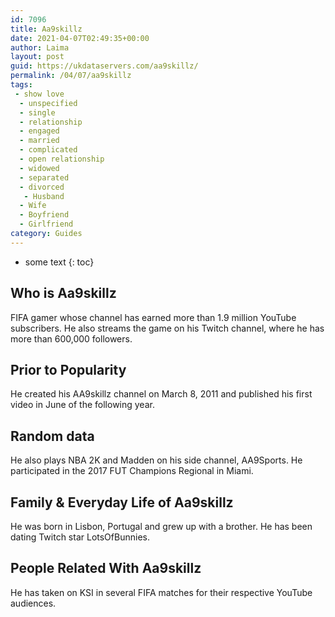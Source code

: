 ```yaml
---
id: 7096
title: Aa9skillz
date: 2021-04-07T02:49:35+00:00
author: Laima
layout: post
guid: https://ukdataservers.com/aa9skillz/
permalink: /04/07/aa9skillz
tags:
 - show love
  - unspecified
  - single
  - relationship
  - engaged
  - married
  - complicated
  - open relationship
  - widowed
  - separated
  - divorced
   - Husband
  - Wife
  - Boyfriend
  - Girlfriend
category: Guides
---
```


* some text
{: toc}


## Who is Aa9skillz
                  
                  
                  
FIFA gamer whose channel has earned more than 1.9 million YouTube subscribers. He also streams the game on his Twitch channel, where he has more than 600,000 followers. 
                  
              
            
              
            
                
                
                
## Prior to Popularity
                  
                  
                  
He created his AA9skillz channel on March 8, 2011 and published his first video in June of the following year.
                  
              
            
              
            
                
                
                
## Random data
                  
                  
                  
He also plays NBA 2K and Madden on his side channel, AA9Sports. He participated in the 2017 FUT Champions Regional in Miami. 
                  
              
            
              
            
                
                
                
## Family & Everyday Life of Aa9skillz
                  
                  
                  
He was born in Lisbon, Portugal and grew up with a brother. He has been dating Twitch star LotsOfBunnies.
                  
              
            
              
            
                
                
                
## People Related With Aa9skillz
                  
                  
                  
He has taken on KSI in several FIFA matches for their respective YouTube audiences. 
                  
              
            
              
            
                
              
            
              
              
            
            
              
            
          
          
          
